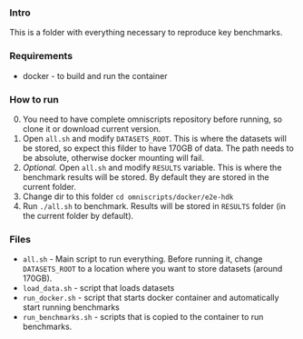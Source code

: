 ### Intro
This is a folder with everything necessary to reproduce key benchmarks. 

### Requirements
- docker - to build and run the container

### How to run 
0. You need to have complete omniscripts repository before running, so clone it or download current version.
1. Open `all.sh` and modify `DATASETS_ROOT`. This is where the datasets will be stored, so expect this filder to have 170GB of data. The path needs to be absolute, otherwise docker mounting will fail.
2. *Optional.* Open `all.sh` and modify `RESULTS` variable. This is where the benchmark results will be stored. By default they are stored in the current folder.
3. Change dir to this folder `cd omniscripts/docker/e2e-hdk`
4. Run `./all.sh` to benchmark. Results will be stored in `RESULTS` folder (in the current folder by default).
### Files
- `all.sh` - Main script to run everything. Before running it, change `DATASETS_ROOT` to a location where you want to store datasets (around 170GB).
- `load_data.sh` - script that loads datasets
- `run_docker.sh` - script that starts docker container and automatically start running benchmarks
- `run_benchmarks.sh` - scripts that is copied to the container to run benchmarks.

